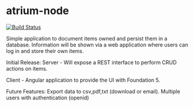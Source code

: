 atrium-node
===========
[![Build Status](https://travis-ci.org/dellinger/atrium-node.svg)](https://travis-ci.org/dellinger/atrium-node)


Simple application to document items owned and persist them in a database. 
Information will be shown via a web application where users can log in and store their own items.

Initial Release:
Server - Will expose a REST interface to perform CRUD actions on items.

Client - Angular application to provide the UI with Foundation 5.


Future Features:
Export data to csv,pdf,txt (download or email).
Multiple users with authentication (openid)
